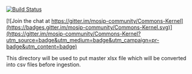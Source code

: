 [![Build Status](https://travis-ci.com/mosip/commons.svg?branch=master)](https://travis-ci.com/mosip/commons)

[![Join the chat at https://gitter.im/mosip-community/Commons-Kernel](https://badges.gitter.im/mosip-community/Commons-Kernel.svg)](https://gitter.im/mosip-community/Commons-Kernel?utm_source=badge&utm_medium=badge&utm_campaign=pr-badge&utm_content=badge)

This directory will be used to put master xlsx file which will be converted into csv files before ingestion.

